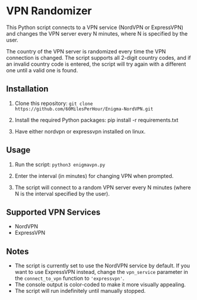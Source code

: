 # VPN Randomizer

This Python script connects to a VPN service (NordVPN or ExpressVPN) and changes the VPN server every N minutes, where N is specified by the user.

The country of the VPN server is randomized every time the VPN connection is changed. The script supports all 2-digit country codes, and if an invalid country code is entered, the script will try again with a different one until a valid one is found.

## Installation

1. Clone this repository:
``git clone https://github.com/60MilesPerHour/Enigma-NordVPN.git``

2. Install the required Python packages:
pip install -r requirements.txt

3. Have either nordvpn or expressvpn installed on linux.


## Usage

1. Run the script:
``python3 enigmavpn.py``

2. Enter the interval (in minutes) for changing VPN when prompted.
3. The script will connect to a random VPN server every N minutes (where N is the interval specified by the user).

## Supported VPN Services

- NordVPN
- ExpressVPN

## Notes

- The script is currently set to use the NordVPN service by default. If you want to use ExpressVPN instead, change the `vpn_service` parameter in the `connect_to_vpn` function to `'expressvpn'`.
- The console output is color-coded to make it more visually appealing.
- The script will run indefinitely until manually stopped.
